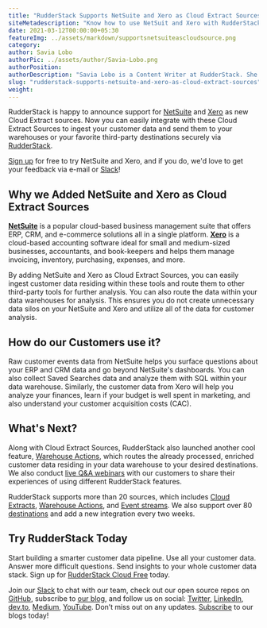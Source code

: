 ```yaml
---
title: "RudderStack Supports NetSuite and Xero as Cloud Extract Sources"
siteMetadescription: "Know how to use NetSuit and Xero with RudderStack with some easy steps and gain important customer insights from your event data."
date: 2021-03-12T00:00:00+05:30
featureImg: ../assets/markdown/supportsnetsuiteascloudsource.png
category:
author: Savia Lobo
authorPic: ../assets/author/Savia-Lobo.png
authorPosition:
authorDescription: "Savia Lobo is a Content Writer at RudderStack. She is a techie at heart and loves to stay up to date with tech happenings across the globe. If she is not writing or reading, you will find her singing and composing songs."
slug: "rudderstack-supports-netsuite-and-xero-as-cloud-extract-sources"
weight: 
---
```


RudderStack is happy to announce support for [NetSuite](https://rudderstack.com/integration/netsuite-source/) and [Xero](https://rudderstack.com/integration/xero-source/) as new Cloud Extract sources. Now you can easily integrate with these Cloud Extract Sources to ingest your customer data and send them to your warehouses or your favorite third-party destinations securely via [RudderStack](http://www.rudderstack.com/).

[Sign up](https://app.rudderstack.com/signup) for free to try NetSuite and Xero, and if you do, we'd love to get your feedback via e-mail or [Slack](https://resources.rudderstack.com/join-rudderstack-slack)! 


## Why we Added NetSuite and Xero as Cloud Extract Sources

**[NetSuite](https://docs.rudderstack.com/cloud-extract-sources/netsuite)** is a popular cloud-based business management suite that offers ERP, CRM, and e-commerce solutions all in a single platform. **[Xero](https://docs.rudderstack.com/cloud-extract-sources/xero)** is a cloud-based accounting software ideal for small and medium-sized businesses, accountants, and book-keepers and helps them manage invoicing, inventory, purchasing, expenses, and more.

By adding NetSuite and Xero as Cloud Extract Sources, you can easily ingest customer data residing within these tools and route them to other third-party tools for further analysis. You can also route the data within your data warehouses for analysis. This ensures you do not create unnecessary data silos on your NetSuite and Xero and utilize all of the data for customer analysis. 



## How do our Customers use it?

Raw customer events data from NetSuite helps you surface questions about your ERP and CRM data and go beyond NetSuite's dashboards. You can also collect Saved Searches data and analyze them with SQL within your data warehouse. Similarly, the customer data from Xero will help you analyze your finances, learn if your budget is well spent in marketing, and also understand your customer acquisition costs (CAC).


## What's Next?

Along with Cloud Extract Sources, RudderStack also launched another cool feature, [Warehouse Actions](https://rudderstack.com/blog/introducing-rudderstack-cloud-extract-and-warehouse-actions), which routes the already processed, enriched customer data residing in your data warehouse to your desired destinations. We also conduct [live Q&A webinars](https://resources.rudderstack.com/rudderstack-webinar-registration) with our customers to share their experiences of using different RudderStack features.

RudderStack supports more than 20 sources, which includes [Cloud Extracts](https://docs.rudderstack.com/cloud-extract-sources), [Warehouse Actions](https://docs.rudderstack.com/warehouse-actions), and [Event streams](https://docs.rudderstack.com/rudderstack-event-streams). We also support over 80 [destinations](https://rudderstack.com/integration/?q=&hPP=100&idx=wp_posts_integration&p=0&dFR%5Btaxonomies.integration_types%5D%5B0%5D=Destinations&is_v=1) and add a new integration every two weeks.

## Try RudderStack Today

Start building a smarter customer data pipeline. Use all your customer data. Answer more difficult questions. Send insights to your whole customer data stack. Sign up for [RudderStack Cloud Free](https://app.rudderlabs.com/signup?type=freetrial) today.

Join our [Slack](https://resources.rudderstack.com/join-rudderstack-slack) to chat with our team, check out our open source repos on [GitHub](https://github.com/rudderlabs), subscribe to [our blog](https://rudderstack.com/blog/), and follow us on social: [Twitter](https://twitter.com/RudderStack), [LinkedIn](https://www.linkedin.com/company/rudderlabs/), [dev.to](https://dev.to/rudderstack), [Medium](https://rudderstack.medium.com/), [YouTube](https://www.youtube.com/channel/UCgV-B77bV_-LOmKYHw8jvBw). Don’t miss out on any updates. [Subscribe](https://rudderstack.com/blog/) to our blogs today!
